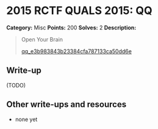 # 2015 RCTF QUALS 2015: QQ

**Category:** Misc
**Points:** 200
**Solves:** 2
**Description:**

> Open Your Brain
> 
> 
> [qq_e3b983843b23384cfa787133ca50dd6e](./qq_e3b983843b23384cfa787133ca50dd6e)


## Write-up

(TODO)

## Other write-ups and resources

* none yet
